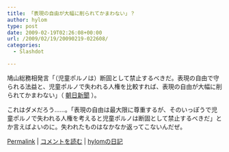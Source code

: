 ```yaml
---
title: 「表現の自由が大幅に削られてかまわない」？
author: hylom
type: post
date: 2009-02-19T02:26:08+00:00
url: /2009/02/19/20090219-022608/
categories:
  - Slashdot

---
```

鳩山総務相発言「（児童ポルノは）断固として禁止するべきだ。表現の自由で守られる法益と、児童ポルノで失われる人権を比較すれば、表現の自由が大幅に削られてかまわない」（   [朝日新聞][1] ）。

これはダメだろう……。「表現の自由は最大限に尊重するが、そのいっぽうで児童ポルノで失われる人権を考えると児童ポルノは断固として禁止するべきだ」とか言えばよいのに。失われたものはなかなか返ってこないんだぜ。

  [Permalink][2] |   [コメントを読む][3] |   [hylomの日記][4]

 [1]: http://www.asahi.com/politics/update/0218/TKY200902180297.html
 [2]: http://slashdot.jp/~hylom/journal/467929
 [3]: http://slashdot.jp/~hylom/journal/467929#acomments
 [4]: http://slashdot.jp/~hylom/journal/
